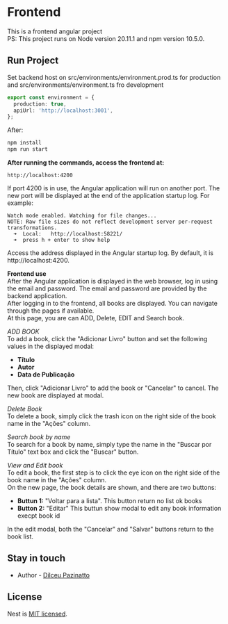 # Frontend

This is a frontend angular project  
PS: This project runs on Node version 20.11.1 and npm version 10.5.0.

## Run Project  
Set backend host on src/environments/environment.prod.ts for production and src/environments/environment.ts fro development
```ts
export const environment = {
  production: true,
  apiUrl: 'http://localhost:3001',
};
```
After:
```bash
npm install
npm run start
```

**After running the commands, access the frontend at:**
```text
http://localhost:4200
```
If port 4200 is in use, the Angular application will run on another port. The new port will be displayed at the end of the application startup log. For example:
```text
Watch mode enabled. Watching for file changes...
NOTE: Raw file sizes do not reflect development server per-request transformations.
  ➜  Local:   http://localhost:58221/
  ➜  press h + enter to show help
```
Access the address displayed in the Angular startup log. By default, it is http://localhost:4200.  

**Frontend use**  
After the Angular application is displayed in the web browser, log in using the email and password. The email and password are provided by the backend application.  
After logging in to the frontend, all books are displayed. You can navigate through the pages if available.  
At this page, you are can ADD, Delete, EDIT and Search book.  

*ADD BOOK*  
To add a book, click the "Adicionar Livro" button and set the following values in the displayed modal:
- **Título**
- **Autor**
- **Data de Publicação**
  
Then, click "Adicionar Livro" to add the book or "Cancelar" to cancel. The new book are displayed at modal.  

*Delete Book*  
To delete a book, simply click the trash icon on the right side of the book name in the "Ações" column.  

*Search book by name*  
To search for a book by name, simply type the name in the "Buscar por Título" text box and click the "Buscar" button.  

*View and Edit book*  
To edit a book, the first step is to click the eye icon on the right side of the book name in the "Ações" column.  
On the new page, the book details are shown, and there are two buttons:  
- **Buttun 1:** "Voltar para a lista". This button return no list ok books
- **Button 2:** "Editar" This buttun show modal to edit any book information execpt book id

In the edit modal, both the "Cancelar" and "Salvar" buttons return to the book list.  


## Stay in touch

- Author - [Dilceu Pazinatto](dlpazinatto@gmail.com)

## License

Nest is [MIT licensed](https://github.com/nestjs/nest/blob/master/LICENSE).



